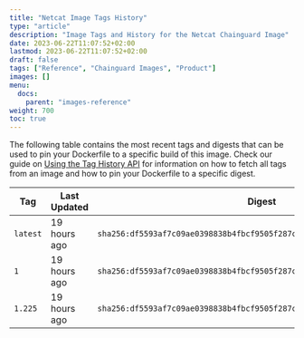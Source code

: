 ```yaml
---
title: "Netcat Image Tags History"
type: "article"
description: "Image Tags and History for the Netcat Chainguard Image"
date: 2023-06-22T11:07:52+02:00
lastmod: 2023-06-22T11:07:52+02:00
draft: false
tags: ["Reference", "Chainguard Images", "Product"]
images: []
menu:
  docs:
    parent: "images-reference"
weight: 700
toc: true
---
```


The following table contains the most recent tags and digests that can be used to pin your Dockerfile to a specific build of this image. Check our guide on [Using the Tag History API](/chainguard/chainguard-images/using-the-tag-history-api/) for information on how to fetch all tags from an image and how to pin your Dockerfile to a specific digest.

| Tag      | Last Updated | Digest                                                                    |
|----------|--------------|---------------------------------------------------------------------------|
| `latest` | 19 hours ago | `sha256:df5593af7c09ae0398838b4fbcf9505f287c3373d8556106c104c9a8a18e5d7e` |
| `1`      | 19 hours ago | `sha256:df5593af7c09ae0398838b4fbcf9505f287c3373d8556106c104c9a8a18e5d7e` |
| `1.225`  | 19 hours ago | `sha256:df5593af7c09ae0398838b4fbcf9505f287c3373d8556106c104c9a8a18e5d7e` |
